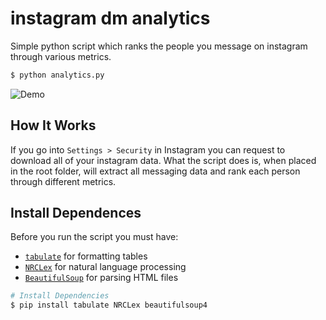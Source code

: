 instagram dm analytics
======================

Simple python script which ranks the people you message on instagram through various metrics.

```bash
$ python analytics.py
```
![Demo](https://i.ibb.co/TYhHJ2X/instagram-dm-analytics-demo.png)

## How It Works
If you go into `Settings > Security` in Instagram you can request to download all of your instagram data. What the script does is, when placed in the root folder, will extract all messaging data and rank each person through different metrics.

## Install Dependences

Before you run the script you must have:
 - [`tabulate`](https://pypi.org/project/tabulate) for formatting tables
 - [`NRCLex`](https://pypi.org/project/NRCLex) for natural language processing
 - [`BeautifulSoup`](https://pypi.org/project/beautifulsoup4) for parsing HTML files
 
```bash
# Install Dependencies
$ pip install tabulate NRCLex beautifulsoup4
```
